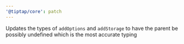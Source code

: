 ```yaml
---
'@tiptap/core': patch
---
```


Updates the types of `addOptions` and `addStorage` to have the parent be possibly undefined which is the most accurate typing
